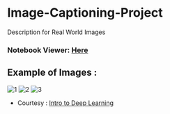 # Image-Captioning-Project
Description for Real World Images

### Notebook Viewer: [Here](http://nbviewer.jupyter.org/github/rezwanulhaquerezwan/Image-Captioning-Project/blob/master/week6_final_project_image_captioning_clean.ipynb)

## Example of Images : 

![1](https://user-images.githubusercontent.com/15044221/38768630-b9de2d48-4018-11e8-9b19-882d58e2bada.png)
![2](https://user-images.githubusercontent.com/15044221/38768632-ba1cbd7e-4018-11e8-9b01-5baf18361f91.png)
![3](https://user-images.githubusercontent.com/15044221/38768633-ba5a74f2-4018-11e8-934a-bfe15cefce84.png)

- Courtesy : [Intro to Deep Learning](https://www.coursera.org/learn/intro-to-deep-learning/home/welcome)


